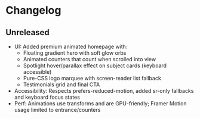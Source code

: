 # Changelog

## Unreleased

- UI: Added premium animated homepage with:
  - Floating gradient hero with soft glow orbs
  - Animated counters that count when scrolled into view
  - Spotlight hover/parallax effect on subject cards (keyboard accessible)
  - Pure-CSS logo marquee with screen-reader list fallback
  - Testimonials grid and final CTA
- Accessibility: Respects prefers-reduced-motion, added sr-only fallbacks and keyboard focus states
- Perf: Animations use transforms and are GPU-friendly; Framer Motion usage limited to entrance/counters
